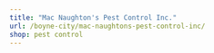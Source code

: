 ```yaml
---
title: "Mac Naughton's Pest Control Inc."
url: /boyne-city/mac-naughtons-pest-control-inc/
shop: pest control
---
```

